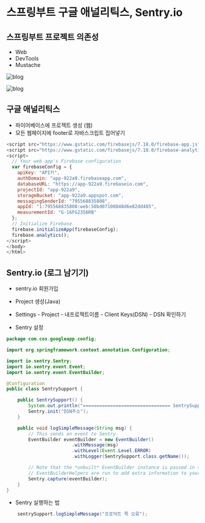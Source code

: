 # 스프링부트 구글 애널리틱스, Sentry.io

## 스프링부트 프로젝트 의존성

- Web
- DevTools
- Mustache

![blog](https://postfiles.pstatic.net/MjAyMDA4MTdfMjM2/MDAxNTk3NjM0NTE4OTgz.7Ab5XIuP2OVra5uY6QfpqeOMJb4xpt6d8ALmYVyC2tkg.1IIvhzdCwI6wG-Jd_DD_PWpTNnFJ4ghBQJi_DlAZg6Ig.PNG.hjkl7913/Screenshot_1441.png?type=w773)

![blog](https://postfiles.pstatic.net/MjAyMDA4MTdfMjg3/MDAxNTk3NjM0NDAyNTIz.N8BzQTI5pJFI1zng1BTA7ax5WROzwiG5oPmNar5JNbQg.usI7PTDcWmu7hP2_FJljh8l4HrV5vdCEJ7I-ANfQ2Qog.PNG.hjkl7913/Screenshot_1442.png?type=w773)

## 구글 애널리틱스

- 파이어베이스에 프로젝트 생성 (웹)
- 모든 웹페이지에 footer로 자바스크립트 집어넣기

```js
<script src="https://www.gstatic.com/firebasejs/7.18.0/firebase-app.js"></script>
<script src="https://www.gstatic.com/firebasejs/7.18.0/firebase-analytics.js"></script>
<script>
  // Your web app's Firebase configuration
  var firebaseConfig = {
    apiKey: "API키",
    authDomain: "app-922a9.firebaseapp.com",
    databaseURL: "https://app-922a9.firebaseio.com",
    projectId: "app-922a9",
    storageBucket: "app-922a9.appspot.com",
    messagingSenderId: "795568835808",
    appId: "1:795568835808:web:50bd07100848d6e82dd485",
    measurementId: "G-16FG2356RB"
  };
  // Initialize Firebase
  firebase.initializeApp(firebaseConfig);
  firebase.analytics();
</script>
</body>
</html>
```

## Sentry.io (로그 남기기)

- sentry.io 회원가입
- Project 생성(Java)
- Settings - Project - 내프로젝트이름 - Client Keys(DSN) - DSN 확인하기

- Sentry 설정

```java
package com.cos.googleapp.config;

import org.springframework.context.annotation.Configuration;

import io.sentry.Sentry;
import io.sentry.event.Event;
import io.sentry.event.EventBuilder;

@Configuration
public class SentrySupport {

	public SentrySupport() {
		System.out.println("================================ SentrySupport init()");
		Sentry.init("DSN주소");
	}

    public void logSimpleMessage(String msg) {
        // This sends an event to Sentry.
        EventBuilder eventBuilder = new EventBuilder()
                        .withMessage(msg)
                        .withLevel(Event.Level.ERROR)
                        .withLogger(SentrySupport.class.getName());

        // Note that the *unbuilt* EventBuilder instance is passed in so that
        // EventBuilderHelpers are run to add extra information to your event.
        Sentry.capture(eventBuilder);
    }
}
```

- Sentry 실행하는 법

```java
    sentrySupport.logSimpleMessage("프로덕트 쪽 오류");
```
